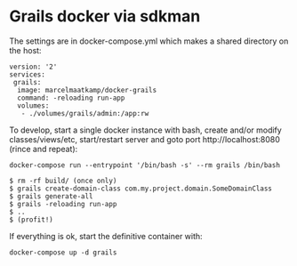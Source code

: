 # Grails docker via sdkman

The settings are in docker-compose.yml which makes a shared directory on the host:
```
version: '2'
services:
 grails:
  image: marcelmaatkamp/docker-grails
  command: -reloading run-app
  volumes:
   - ./volumes/grails/admin:/app:rw
```

To develop, start a single docker instance with bash, create and/or modify classes/views/etc, start/restart server and goto port http://localhost:8080 (rince and repeat):
```
docker-compose run --entrypoint '/bin/bash -s' --rm grails /bin/bash

$ rm -rf build/ (once only)
$ grails create-domain-class com.my.project.domain.SomeDomainClass
$ grails generate-all
$ grails -reloading run-app
$ .. 
$ (profit!)
```

If everything is ok, start the definitive container with:
```
docker-compose up -d grails
```
